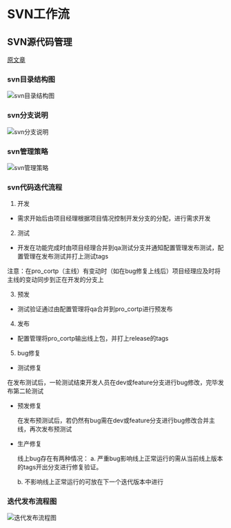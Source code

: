 # SVN工作流


## SVN源代码管理

[原文章](https://www.cnblogs.com/huangjinyong/p/13255070.html)

### svn目录结构图

![svn目录结构图](/images/svn版本库目录结构.png)

### svn分支说明

![svn分支说明](/images/svn分支说明.png)

### svn管理策略

![svn管理策略](/images/svn管理策略.png)

### svn代码迭代流程

1. 开发

- 需求开始后由项目经理根据项目情况控制开发分支的分配，进行需求开发

2. 测试

-  开发在功能完成时由项目经理合并到qa测试分支并通知配置管理发布测试，配置管理在发布测试并打上测试tags

注意：在pro_cortp（主线）有变动时（如在bug修复上线后）项目经理应及时将主线的变动同步到正在开发的分支上

3. 预发

- 测试验证通过由配置管理将qa合并到pro_cortp进行预发布

4. 发布

- 配置管理将pro_cortp输出线上包，并打上release的tags

5. bug修复

- 测试修复

在发布测试后，一轮测试结束开发人员在dev或feature分支进行bug修改，完毕发布第二轮测试

- 预发修复

  在发布预测试后，若仍然有bug需在dev或feature分支进行bug修改合并主线，再次发布预测试

- 生产修复

  线上bug存在有两种情况：
    a. 严重bug影响线上正常运行的需从当前线上版本的tags开出分支进行修复验证。

    b. 不影响线上正常运行的可放在下一个迭代版本中进行

### 迭代发布流程图

![迭代发布流程图](/images/迭代发布流程图.png)

